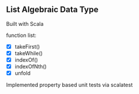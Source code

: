 ## List Algebraic Data Type

Built with Scala

function list:
- [x] takeFirst() 
- [x] takeWhile()
- [x] indexOf()
- [x] indexOfNth()
- [x] unfold

Implemented property based unit tests via scalatest
